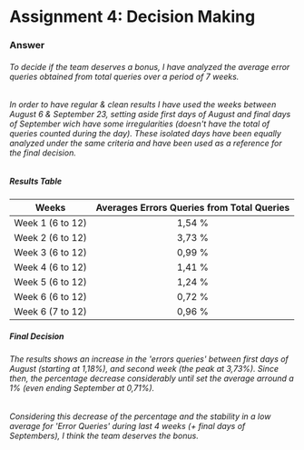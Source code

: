 # Assignment 4: Decision Making
### Answer
###### To decide if the team deserves a bonus, I have analyzed the average error queries obtained from total queries over a period of 7 weeks.
###### In order to have regular & clean results I have used the weeks between August 6 & September 23, setting aside first days of August and final days of September wich have some irregularities (doesn't have the total of queries counted during the day). These isolated days have been equally analyzed under the same criteria and have been used as a reference for the final decision. 
####

####
##### Results Table
####
| Weeks        | Averages Errors Queries from Total Queries          | 
| ------------- |:-------------:|
| Week 1 (6 to 12)      | 1,54 % |
| Week 2 (6 to 12)      | 3,73 %      |  
| Week 3 (6 to 12) | 0,99 %      |   
| Week 4 (6 to 12) | 1,41 %| 
| Week 5 (6 to 12) | 1,24 %      | 
| Week 6 (6 to 12) | 0,72 %      | 
| Week 6 (7 to 12) | 0,96 %     | 

##### Final Decision

###### The results shows an increase in the 'errors queries' between first days of August (starting at 1,18%), and second week (the peak at 3,73%). Since then, the percentage decrease considerably until set the average arround a 1% (even ending September at 0,71%).

###### Considering this decrease of the percentage and the stability in a low average for 'Error Queries' during last 4 weeks (+ final days of Septembers), I think the team deserves the bonus.  